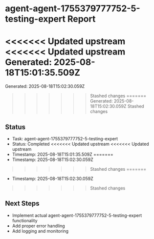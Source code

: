 # agent-agent-1755379777752-5-testing-expert Report

<<<<<<< Updated upstream
<<<<<<< Updated upstream
Generated: 2025-08-18T15:01:35.509Z
=======
Generated: 2025-08-18T15:02:30.059Z
>>>>>>> Stashed changes
=======
Generated: 2025-08-18T15:02:30.059Z
>>>>>>> Stashed changes

## Status
- Task: agent-agent-1755379777752-5-testing-expert
- Status: Completed
<<<<<<< Updated upstream
<<<<<<< Updated upstream
- Timestamp: 2025-08-18T15:01:35.509Z
=======
- Timestamp: 2025-08-18T15:02:30.059Z
>>>>>>> Stashed changes
=======
- Timestamp: 2025-08-18T15:02:30.059Z
>>>>>>> Stashed changes

## Next Steps
- Implement actual agent-agent-1755379777752-5-testing-expert functionality
- Add proper error handling
- Add logging and monitoring

